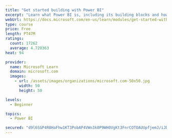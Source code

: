 ```yaml
---
title: "Get started building with Power BI"
excerpt: "Learn what Power BI is, including its building blocks and how they work together."
webUrl: https://docs.microsoft.com/en-us/learn/modules/get-started-with-power-bi/
type: course
price: Free
length: PT47M
ratings:
  count: 17262
  average: 4.728363
heat: 94

provider:
  name: Microsoft Learn
  domain: microsoft.com
  images:
    - url: /assets/images/organizations/microsoft.com-50x50.jpg
      width: 50
      height: 50

levels:
  - Beginner

topics:
  - Power BI

secured: "d9l6SGP4R8HaFhw1KT3PobAP4VWn3k0P9WH0VgKt3FnrCOTOAUUpfjemJ/iJDPyEWOipgVR+CCseNwTP5eMX+KzdMPFXeE4Rriw7k2TAEkS0QqgKOMrOGLTeaAYKgSYrj+gQ/zTIvmLO46C7O1ai2HnQH6iuVZD53Pnjr0iziZUINV0H9jMQDP75Okp/X2Y6EEYKPv8+L1yBvgXPEmUh2EXzR3W0+0WfjHPTYg4pj0XdT9Jma00Xu8gtuq8CP8v552k+OA1T3DeLbipt1OaYzfbUlP2ZZD9a5a3/BHIEStJhDC5EX0W6qjI9qPtFgFQI25pBhUjgU0xDdbVWU4bZRgkDPZKn6DIivUX96Up//WMk8Tr4lV2Rip0Gsq1CIRQakoe+0OAgfFIj6G6UxqOAZhGyhWy+sdX5mqnFeF9omRkgAtpAaG+qqD6qYTmUJ7PF;9YbegBaF6bkOBeQdBwjJJg=="
---
```


